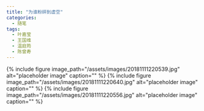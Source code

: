 ```yaml
---
title: "为谁粉碎到虚空"
categories:
  - 随笔
tags:
  - 叶嘉莹
  - 王国维
  - 温庭筠
  - 陈曾寿
---
```


{% include figure image_path="/assets/images/20181111220539.jpg" alt="placeholder image" caption="" %}
{% include figure image_path="/assets/images/20181111220640.jpg" alt="placeholder image" caption="" %}
{% include figure image_path="/assets/images/20181111220556.jpg" alt="placeholder image" caption="" %}
